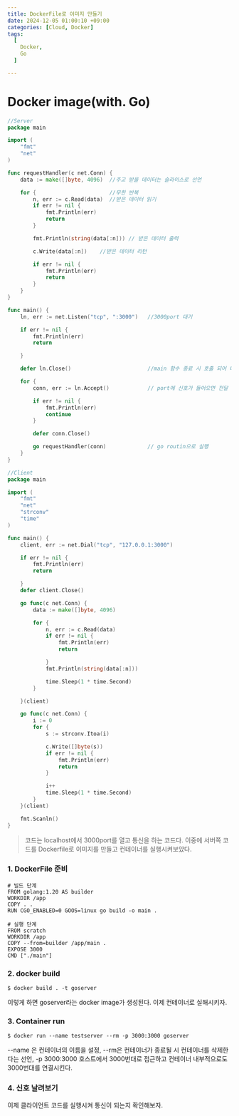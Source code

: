 ```yaml
---
title: DockerFile로 이미지 만들기
date: 2024-12-05 01:00:10 +09:00
categories: [Cloud, Docker]
tags:
  [
    Docker,
    Go
  ]

---
```

# Docker image(with. Go)
```go
//Server
package main

import (
	"fmt"
	"net"
)

func requestHandler(c net.Conn) {
	data := make([]byte, 4096)  //주고 받을 데이터는 슬라이스로 선언

	for {                       //무한 반복 
		n, err := c.Read(data)  //받은 데이터 읽기
		if err != nil {
			fmt.Println(err)
			return
		}

		fmt.Println(string(data[:n])) // 받은 데이터 출력

		c.Write(data[:n])    //받은 데이터 리턴

		if err != nil {
			fmt.Println(err)
			return
		}
	}
}

func main() {
	ln, err := net.Listen("tcp", ":3000")   //3000port 대기

	if err != nil {
		fmt.Println(err)
		return

	}

	defer ln.Close()                        //main 함수 종료 시 호출 되어 대기 멈춤

	for {
		conn, err := ln.Accept()            // port에 신호가 들어오면 전달

		if err != nil {
			fmt.Println(err)
			continue
		}

		defer conn.Close()

		go requestHandler(conn)             // go routin으로 실행
	}
}

```
```go
//Client
package main

import (
	"fmt"
	"net"
	"strconv"
	"time"
)

func main() {
	client, err := net.Dial("tcp", "127.0.0.1:3000")

	if err != nil {
		fmt.Println(err)
		return

	}
	defer client.Close()

	go func(c net.Conn) {
		data := make([]byte, 4096)

		for {
			n, err := c.Read(data)
			if err != nil {
				fmt.Println(err)
				return

			}
			fmt.Println(string(data[:n]))

			time.Sleep(1 * time.Second)
		}

	}(client)

	go func(c net.Conn) {
		i := 0
		for {
			s := strconv.Itoa(i)

			c.Write([]byte(s))
			if err != nil {
				fmt.Println(err)
				return
			}

			i++
			time.Sleep(1 * time.Second)
		}
	}(client)

	fmt.Scanln()
}

```

>코드는 localhost에서 3000port를 열고 통신을 하는 코드다. 이중에 서버쪽 코드를 Dockerfile로 이미지를 만들고 컨테이너를 실행시켜보았다.
### 1. DockerFile 준비

``` docker
# 빌드 단계
FROM golang:1.20 AS builder
WORKDIR /app
COPY . .
RUN CGO_ENABLED=0 GOOS=linux go build -o main .

# 실행 단계
FROM scratch
WORKDIR /app
COPY --from=builder /app/main .
EXPOSE 3000
CMD ["./main"]

```

### 2. docker build
```shell
$ docker build . -t goserver
```
이렇게 하면 goserver라는 docker image가 생성된다. 이제 컨테이너로 실해시키자.

### 3. Container run
```shell
$ docker run --name testserver --rm -p 3000:3000 goserver
```
--name  은 컨테이너의 이름을 설정, --rm은 컨테이너가 종료될 시 컨테이너를 삭제한다는 선언, -p 3000:3000 호스트에서 3000번대로 접근하고 컨테이너 내부적으로도 3000번대를 연결시킨다.

### 4. 신호 날려보기
이제 클라이언트 코드를 실행시켜 통신이 되는지 확인해보자. 
